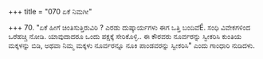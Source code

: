 +++
title = "070 ಏಕೆ ನಿಮಗೀ"

+++
70. "ಏಕೆ ಹೀಗೆ ಚಿಂತಿಸುತ್ತಿರುವಿರಿ ? ಎರಡು ದುಷ್ಕಾರ್ಯಗಳು ಈಗ ಒತ್ತಿ ಬಂದಿವೆÉ. ಸಂಧಿ ವಿವೇಕಗಳಿಂದ ಒರೆಹಚ್ಚಿ ನೋಡಿ. ಯಾವುದಾದರೂ ಒಂದು ಪಕ್ಷಕ್ಕೆ ಸೇರಿಕೊಳ್ಳಿ.. ಈ ಕೌರವರು ನೂರ್ವರನ್ನು ಸ್ವೀಕರಿಸಿ ಕುಂತಿಯ ಮಕ್ಕಳನ್ನು ಬಿಡಿ, ಅಥವಾ ನಿಮ್ಮ ಮಕ್ಕಳು ನೂರ್ವರನ್ನೂ ನೂಕಿ ಪಾಂಡವರನ್ನು ಸ್ವೀಕರಿಸಿ" ಎಂದು ಗಾಂಧಾರಿ ನುಡಿದಳು.